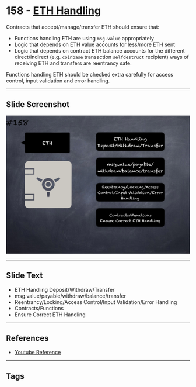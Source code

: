# 158 - [ETH Handling](ETH%20Handling.md)
Contracts that accept/manage/transfer ETH should ensure that:

- Functions handling ETH are using `msg.value` appropriately
- Logic that depends on ETH value accounts for less/more ETH sent
- Logic that depends on contract ETH balance accounts for the different direct/indirect (e.g. `coinbase` transaction `selfdestruct` recipient) ways of receiving ETH and transfers are reentrancy safe.

Functions handling ETH should be checked extra carefully for access control, input validation and error handling.
___
## Slide Screenshot
![0158.png](../../images/5.%20Pitfalls%20and%20Best%20Practices%20201/158.png)
___
## Slide Text
- ETH Handling Deposit/Withdraw/Transfer
- msg.value/payable/withdraw/balance/transfer
- Reentrancy/Locking/Access Control/Input Validation/Error Handling
- Contracts/Functions
- Ensure Correct ETH Handling
___
## References
- [Youtube Reference](https://youtu.be/pXoEIjHupXk?t=1397)
___
## Tags
